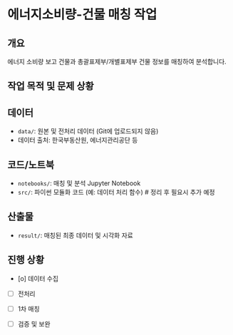 # 에너지소비량-건물 매칭 작업

## 개요
에너지 소비량 보고 건물과 총괄표제부/개별표제부 건물 정보를 매칭하여 분석합니다.

## 작업 목적 및 문제 상황

## 데이터
- `data/`: 원본 및 전처리 데이터 (Git에 업로드되지 않음)
- 데이터 출처: 한국부동산원, 에너지관리공단 등

## 코드/노트북
- `notebooks/`: 매칭 및 분석 Jupyter Notebook
- `src/`: 파이썬 모듈화 코드 (예: 데이터 처리 함수) # 정리 후 필요시 추가 예정

## 산출물
- `result/`: 매칭된 최종 데이터 및 시각화 자료

## 진행 상황
- [o] 데이터 수집
- [ ] 전처리
- [ ] 1차 매칭
- [ ] 검증 및 보완

